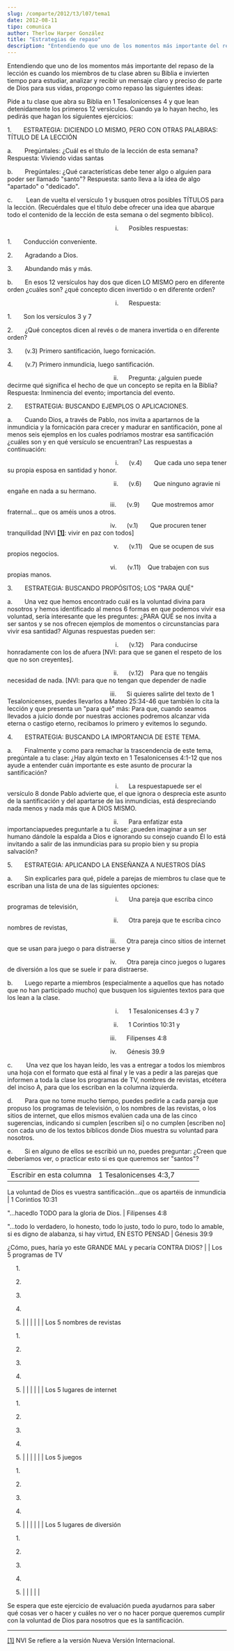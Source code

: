 ```yaml
---
slug: /comparte/2012/t3/l07/tema1
date: 2012-08-11
tipo: comunica
author: Therlow Harper González
title: "Estrategias de repaso"
description: "Entendiendo que uno de los momentos más importante del repaso de la lección es  cuando los miembros de tu clase abren su Biblia e invierten tiempo para  estudiar, analizar y recibir un mensaje claro y preciso de parte de Dios para  sus vidas, propongo como repaso las siguiente..."
---
```


Entendiendo que uno de los momentos más importante del repaso de la lección es cuando los miembros de tu clase abren su Biblia e invierten tiempo para estudiar, analizar y recibir un mensaje claro y preciso de parte de Dios para sus vidas, propongo como repaso las siguientes ideas:

Pide a tu clase que abra su Biblia en 1 Tesalonicenses 4 y que lean detenidamente los primeros 12 versículos. Cuando ya lo hayan hecho, les pedirás que hagan los siguientes ejercicios:

1.       ESTRATEGIA: DICIENDO LO MISMO, PERO CON OTRAS PALABRAS: TÍTULO DE LA LECCIÓN

a.       Pregúntales: ¿Cuál es el título de la lección de esta semana? Respuesta: Viviendo vidas santas

b.       Pregúntales: ¿Qué características debe tener algo o alguien para poder ser llamado "santo"? Respuesta: santo lleva a la idea de algo "apartado" o "dedicado".

c.        Lean de vuelta el versículo 1 y busquen otros posibles TÍTULOS para la lección. (Recuérdales que el título debe ofrecer una idea que abarque todo el contenido de la lección de esta semana o del segmento bíblico).

                                                               i.      Posibles respuestas:

1.       Conducción conveniente.

2.       Agradando a Dios.

3.       Abundando más y más.

b.       En esos 12 versículos hay dos que dicen LO MISMO pero en diferente orden ¿cuáles son? ¿qué concepto dicen invertido o en diferente orden?

                                                               i.      Respuesta:

1.       Son los versículos 3 y 7

2.       ¿Qué conceptos dicen al revés o de manera invertida o en diferente orden?

3.       (v.3) Primero santificación, luego fornicación.

4.       (v.7) Primero inmundicia, luego santificación.

                                                              ii.      Pregunta: ¿alguien puede decirme qué significa el hecho de que un concepto se repita en la Biblia? Respuesta: Inminencia del evento; importancia del evento.

2.       ESTRATEGIA: BUSCANDO EJEMPLOS O APLICACIONES.

a.       Cuando Dios, a través de Pablo, nos invita a apartarnos de la inmundicia y la fornicación para crecer y madurar en santificación, pone al menos seis ejemplos en los cuales podríamos mostrar esa santificación ¿cuáles son y en qué versículo se encuentran? Las respuestas a continuación:

                                                               i.      (v.4)       Que cada uno sepa tener su propia esposa en santidad y honor.

                                                              ii.      (v.6)       Que ninguno agravie ni engañe en nada a su hermano.

                                                            iii.      (v.9)       Que mostremos amor fraternal… que os améis unos a otros.

                                                            iv.      (v.1)       Que procuren tener tranquilidad [NVI [**[1]**](file:///C:/Users/elifo/Desktop/ESU%20-%20Estrategias%20de%20repaso%20y%20testificacio_n.docx#_ftn1 ""): vivir en paz con todos]

                                                              v.      (v.11)    Que se ocupen de sus propios negocios.

                                                            vi.      (v.11)    Que trabajen con sus propias manos.

3.       ESTRATEGIA: BUSCANDO PROPÓSITOS; LOS "PARA QUÉ"

a.       Una vez que hemos encontrado cuál es la voluntad divina para nosotros y hemos identificado al menos 6 formas en que podemos vivir esa voluntad, sería interesante que les preguntes: ¿PARA QUÉ se nos invita a ser santos y se nos ofrecen ejemplos de momentos o circunstancias para vivir esa santidad? Algunas respuestas pueden ser:

                                                               i.      (v.12)    Para conducirse honradamente con los de afuera [NVI: para que se ganen el respeto de los que no son creyentes].

                                                              ii.      (v.12)    Para que no tengáis necesidad de nada. [NVI: para que no tengan que depender de nadie

                                                            iii.      Si quieres salirte del texto de 1 Tesalonicenses, puedes llevarlos a Mateo 25:34-46 que también lo cita la lección y que presenta un "para qué" más: Para que, cuando seamos llevados a juicio donde por nuestras acciones podremos alcanzar vida eterna o castigo eterno, recibamos lo primero y evitemos lo segundo.

4.       ESTRATEGIA: BUSCANDO LA IMPORTANCIA DE ESTE TEMA.

a.       Finalmente y como para remachar la trascendencia de este tema, pregúntale a tu clase: ¿Hay algún texto en 1 Tesalonicenses 4:1-12 que nos ayude a entender cuán importante es este asunto de procurar la santificación?

                                                               i.      La respuestapuede ser el versículo 8 donde Pablo advierte que, el que ignora o desprecia este asunto de la santificación y del apartarse de las inmundicias, está despreciando nada menos y nada más que A DIOS MISMO.

                                                              ii.      Para enfatizar esta importanciapuedes preguntarle a tu clase: ¿pueden imaginar a un ser humano dándole la espalda a Dios e ignorando su consejo cuando Él lo está invitando a salir de las inmundicias para su propio bien y su propia salvación?

5.       ESTRATEGIA: APLICANDO LA ENSEÑANZA A NUESTROS DÍAS

a.       Sin explicarles para qué, pídele a parejas de miembros tu clase que te escriban una lista de una de las siguientes opciones:

                                                               i.      Una pareja que escriba cinco programas de televisión,

                                                              ii.      Otra pareja que te escriba cinco nombres de revistas,

                                                            iii.      Otra pareja cinco sitios de internet que se usan para juego o para distraerse y

                                                            iv.      Otra pareja cinco juegos o lugares de diversión a los que se suele ir para distraerse.

b.       Luego reparte a miembros (especialmente a aquellos que has notado que no han participado mucho) que busquen los siguientes textos para que los lean a la clase.

                                                               i.      1 Tesalonicenses 4:3 y 7

                                                              ii.      1 Corintios 10:31 y

                                                            iii.      Filipenses 4:8

                                                            iv.      Génesis 39.9

c.        Una vez que los hayan leído, les vas a entregar a todos los miembros una hoja con el formato que está al final y le vas a pedir a las parejas que informen a toda la clase los programas de TV, nombres de revistas, etcétera del inciso A, para que los escriban en la columna izquierda.

d.       Para que no tome mucho tiempo, puedes pedirle a cada pareja que propuso los programas de televisión, o los nombres de las revistas, o los sitios de internet, que ellos mismos evalúen cada una de las cinco sugerencias, indicando si cumplen [escriben si] o no cumplen [escriben no] con cada uno de los textos bíblicos donde Dios muestra su voluntad para nosotros.

e.       Si en alguno de ellos se escribió un no, puedes preguntar: ¿Creen que deberíamos ver, o practicar esto si es que queremos ser "santos"?

|     |     |     |     |     |
| --- | --- | --- | --- | --- |
| Escribir en esta columna | 1 Tesalonicenses 4:3,7

La voluntad de Dios es vuestra santificación…que os apartéis de inmundicia | 1 Corintios 10:31

"…hacedlo TODO para la gloria de Dios. | Filipenses 4:8

"…todo lo verdadero, lo honesto, todo lo justo, todo lo puro, todo lo amable, si es digno de alabanza, si hay virtud, EN ESTO PENSAD | Génesis 39:9

¿Cómo, pues, haría yo este GRANDE MAL y pecaría CONTRA DIOS? |
| Los 5 programas de TV

     1.

     2.

     3.

     4.

     5. |  |  |  |  |
| Los 5 nombres de revistas

     1.

     2.

     3.

     4.

     5. |  |  |  |  |
| Los 5 lugares de internet

     1.

     2.

     3.

     4.

     5. |  |  |  |  |
| Los 5 juegos

     1.

     2.

     3.

     4.

     5. |  |  |  |  |
| Los 5 lugares de diversión

     1.

     2.

     3.

     4.

     5. |  |  |  |  |

Se espera que este ejercicio de evaluación pueda ayudarnos para saber qué cosas ver o hacer y cuáles no ver o no hacer porque queremos cumplir con la voluntad de Dios para nosotros que es la santificación.

* * *

[[1]](file:///C:/Users/elifo/Desktop/ESU%20-%20Estrategias%20de%20repaso%20y%20testificacio_n.docx#_ftnref1 "") NVI Se refiere a la versión Nueva Versión Internacional.
